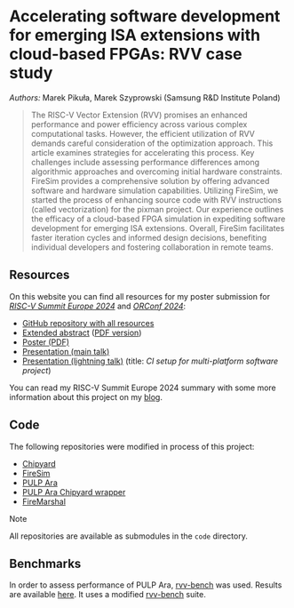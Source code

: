 # Accelerating software development for emerging ISA extensions with cloud-based FPGAs: RVV case study

*Authors:* Marek Pikuła, Marek Szyprowski (Samsung R&D Institute Poland)

> The RISC-V Vector Extension (RVV) promises an enhanced performance and power efficiency across various complex computational tasks. However, the efficient utilization of RVV demands careful consideration of the optimization approach. This article examines strategies for accelerating this process. Key challenges include assessing performance differences among algorithmic approaches and overcoming initial hardware constraints. FireSim provides a comprehensive solution by offering advanced software and hardware simulation capabilities. Utilizing FireSim, we started the process of enhancing source code with RVV instructions (called vectorization) for the pixman project. Our experience outlines the efficacy of a cloud-based FPGA simulation in expediting software development for emerging ISA extensions. Overall, FireSim facilitates faster iteration cycles and informed design decisions, benefiting individual developers and fostering collaboration in remote teams.

## Resources

On this website you can find all resources for my poster submission for [*RISC-V Summit Europe 2024*](https://riscv-europe.org/summit/2024/) and [*ORConf 2024*](https://fossi-foundation.org/orconf/2024):

- [GitHub repository with all resources][here]
- [Extended abstract][abstract] ([PDF version][abstract-pdf])
- [Poster (PDF)][poster-pdf]
- [Presentation (main talk)][presentation]
- [Presentation (lightning talk)][presentation-lightning] (title: *CI setup for multi-platform software project*)

You can read my RISC-V Summit Europe 2024 summary with some more information about this project on my [blog].

[here]: https://github.com/MarekPikula/RISC-V-Summit-Europe-2024
[abstract]: abstract/index.html
[abstract-pdf]: abstract/abstract.pdf
[poster-pdf]: poster/poster.pdf
[presentation]: presentation/2024-09-14-orconf-presentation.pdf
[presentation-lightning]: presentation/2024-09-14-orconf-lightning-talk.pdf
[blog]: https://serenitycode.dev/post/2024/06/riscv-summit-europe

## Code

The following repositories were modified in process of this project:

- [Chipyard][chipyard-repo]
- [FireSim][firesim-repo]
- [PULP Ara][ara-repo]
- [PULP Ara Chipyard wrapper][ara-wrapper-repo]
- [FireMarshal][firemarshal-repo]

[chipyard-repo]: https://github.com/MarekPikula/chipyard/tree/ara-integration
[firesim-repo]: https://github.com/MarekPikula/firesim/tree/ara-integration
[ara-repo]: https://github.com/MarekPikula/pulp-ara/tree/chipyard-integration
[ara-wrapper-repo]: https://github.com/Samsung/chipyard-ara-wrapper
[firemarshal-repo]: https://github.com/MarekPikula/FireMarshal

> [!NOTE]
> All repositories are available as submodules in the `code` directory.

## Benchmarks

In order to assess performance of PULP Ara, [rvv-bench][rvv-bench-upstream] was used. Results are available [here][rvv-bench-results]. It uses a modified [rvv-bench][rvv-bench-mod] suite.

[rvv-bench-upstream]: https://github.com/camel-cdr/rvv-bench
[rvv-bench-results]: benchmarks/rvv-bench-results/pulp_ara/index.html
[rvv-bench-mod]: https://github.com/MarekPikula/rvv-bench/tree/pulp-ara
